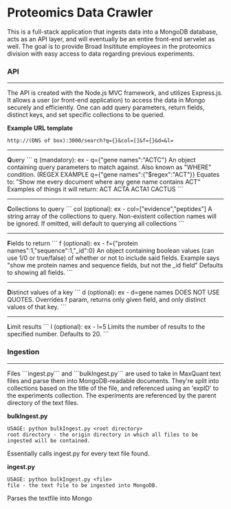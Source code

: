 <h1>Proteomics Data Crawler</h1>

This is a full-stack application that ingests data into a MongoDB database, acts as an API layer, 
and will eventually be an entire front-end servelet as well. The goal is to provide Broad Insititute 
employees in the proteomics division with easy access to data regarding previous experiments.

<h3>API</h3>
<hr>
The API is created with the Node.js MVC framework, and utilizes Express.js. It allows a user (or front-end application) 
to access the data in Mongo securely and efficiently. One can add query parameters, return fields, distinct keys, 
and set specific collections to be queried.

<b>Example URL template</b>

```http://(DNS of box):3000/search?q={}&col=[]&f={}&d=&l=```
<hr>
<b>Q</b>uery
```
q  (mandatory): ex - q={"gene names":"ACTC"}
                An object containing query parameters to match against. Also known as "WHERE" condition.
                (REGEX EXAMPLE
                q={"gene names":{"$regex":"ACT"}}
                Equates to: "Show me every document where any gene name contains ACT"
                Examples of things it will return: ACT ACTA ACTA1 CACTUS
```
<hr>
<b>C</b>ollections to query
```
col (optional): ex - col=["evidence","peptides"]
                A string array of the collections to query. Non-existent collection names will be ignored.
                If omitted, will default to querying all collections
```
<hr>
<b>F</b>ields to return
```
f   (optional): ex - f={"protein names":1,"sequence":1,"_id":0}
                An object containing boolean values (can use 1/0 or true/false) of whether or not to
                include said fields. Example says "show me protein names and sequence fields, but not the
                _id field" Defaults to showing all fields.
```
<hr>
<b>D</b>istinct values of a key
```
d   (optional): ex - d=gene names
                DOES NOT USE QUOTES. Overrides f param, returns only given field, and only distinct
                values of that key.
```
<hr>
<b>L</b>imit results
```
l   (optional): ex - l=5
                Limits the number of results to the specified number. Defaults to 20.
```


<h3>Ingestion</h3>
<hr>
Files ```ingest.py``` and ```bulkIngest.py``` are used to take in MaxQuant text files and parse them
into MongoDB-readable documents. They're split into collections based on the title of the file, and referenced
using an 'expID' to the experiments collection. The experiments are referenced by the parent directory of the
text files.

<b>bulkIngest.py</b>
```
USAGE: python bulkIngest.py <root directory>
root directory - the origin directory in which all files to be ingested will be contained.
```
Essentially calls ingest.py for every text file found.

<b>ingest.py</b>
```
USAGE: python bulkIngest.py <file>
file - the text file to be ingested into MongoDB.
```
Parses the textfile into Mongo

